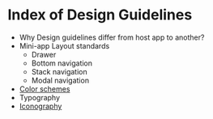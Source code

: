 # Index of Design Guidelines

- Why Design guidelines differ from host app to another?
- Mini-app Layout standards
  - Drawer
  - Bottom navigation 
  - Stack navigation 
  - Modal navigation
- [Color schemes](./3.color-scheme.md)
- Typography
- [Iconography](./5.iconography.md)